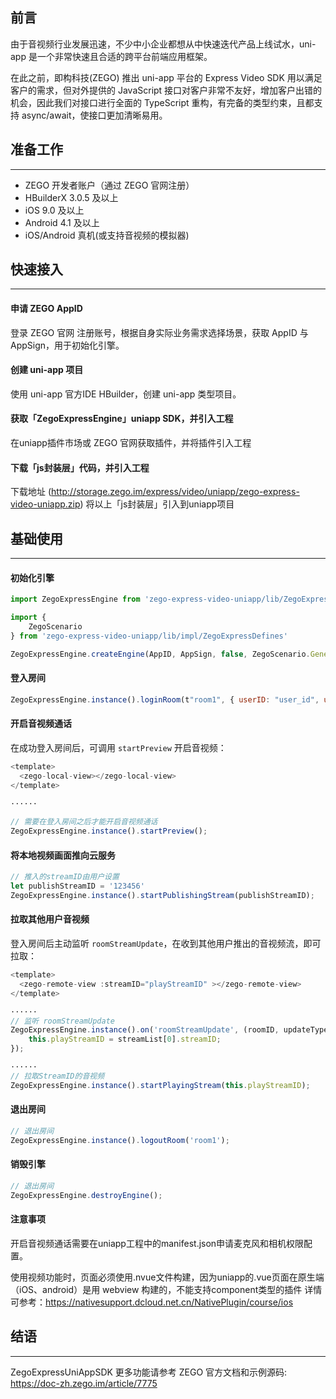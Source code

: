 ## 前言

由于音视频行业发展迅速，不少中小企业都想从中快速迭代产品上线试水，uni-app 是一个非常快速且合适的跨平台前端应用框架。

在此之前，即构科技(ZEGO) 推出 uni-app 平台的 Express Video SDK 用以满足客户的需求，但对外提供的 JavaScript 接口对客户非常不友好，增加客户出错的机会，因此我们对接口进行全面的 TypeScript 重构，有完备的类型约束，且都支持 async/await，使接口更加清晰易用。


## 准备工作
---
* ZEGO 开发者账户（通过 ZEGO 官网注册）
* HBuilderX 3.0.5 及以上
* iOS 9.0 及以上
* Android 4.1 及以上
* iOS/Android 真机(或支持音视频的模拟器)


## 快速接入
---
#### 申请 ZEGO AppID

登录 ZEGO 官网 注册账号，根据自身实际业务需求选择场景，获取 AppID 与 AppSign，用于初始化引擎。


#### 创建 uni-app 项目

使用 uni-app 官方IDE HBuilder，创建 uni-app 类型项目。


#### 获取「ZegoExpressEngine」uniapp SDK，并引入工程

在uniapp插件市场或 ZEGO 官网获取插件，并将插件引入工程


#### 下载「js封装层」代码，并引入工程

下载地址 (http://storage.zego.im/express/video/uniapp/zego-express-video-uniapp.zip)
将以上「js封装层」引入到uniapp项目


## 基础使用
---
#### 初始化引擎

```javascript
import ZegoExpressEngine from 'zego-express-video-uniapp/lib/ZegoExpressEngine';

import {
    ZegoScenario
} from 'zego-express-video-uniapp/lib/impl/ZegoExpressDefines'

ZegoExpressEngine.createEngine(AppID, AppSign, false, ZegoScenario.General);
```

#### 登入房间

```javascript
ZegoExpressEngine.instance().loginRoom(t"room1", { userID: "user_id", userName: "user_name" });
```

#### 开启音视频通话

在成功登入房间后，可调用 `startPreview` 开启音视频：
```javascript
<template>
  <zego-local-view></zego-local-view>
</template>
 
······

// 需要在登入房间之后才能开启音视频通话
ZegoExpressEngine.instance().startPreview();
```

#### 将本地视频画面推向云服务

```javascript
// 推入的streamID由用户设置
let publishStreamID = '123456'
ZegoExpressEngine.instance().startPublishingStream(publishStreamID);
```

#### 拉取其他用户音视频

登入房间后主动监听 `roomStreamUpdate`，在收到其他用户推出的音视频流，即可拉取：
```javascript
<template>
  <zego-remote-view :streamID="playStreamID" ></zego-remote-view>
</template>

······
// 监听 roomStreamUpdate
ZegoExpressEngine.instance().on('roomStreamUpdate', (roomID, updateType, streamList) => {
    this.playStreamID = streamList[0].streamID;
});

······
// 拉取StreamID的音视频
ZegoExpressEngine.instance().startPlayingStream(this.playStreamID); 
```

#### 退出房间
```javascript
// 退出房间
ZegoExpressEngine.instance().logoutRoom('room1');
```

#### 销毁引擎

```javascript
// 退出房间
ZegoExpressEngine.destroyEngine();
```

#### 注意事项

开启音视频通话需要在uniapp工程中的manifest.json申请麦克风和相机权限配置。

使用视频功能时，页面必须使用.nvue文件构建，因为uniapp的.vue页面在原生端（iOS、android）是用 webview 构建的，不能支持component类型的插件
详情可参考：https://nativesupport.dcloud.net.cn/NativePlugin/course/ios


## 结语
---
ZegoExpressUniAppSDK 更多功能请参考 ZEGO 官方文档和示例源码: https://doc-zh.zego.im/article/7775